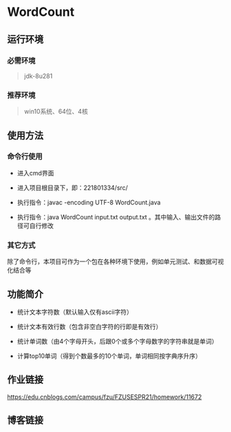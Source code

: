 # WordCount

## 运行环境

### 必需环境

> jdk-8u281

### 推荐环境

> win10系统、64位、4核

## 使用方法

### 命令行使用

* 进入cmd界面

* 进入项目根目录下，即：221801334/src/

* 执行指令：javac -encoding UTF-8 WordCount.java

* 执行指令：java WordCount input.txt output.txt 。其中输入、输出文件的路径可自行修改

### 其它方式

除了命令行，本项目可作为一个包在各种环境下使用，例如单元测试、和数据可视化结合等

## 功能简介

* 统计文本字符数（默认输入仅有ascii字符）

* 统计文本有效行数（包含非空白字符的行即是有效行）

* 统计单词数（由4个字母开头，后跟0个或多个字母数字的字符串就是单词）

* 计算top10单词（得到个数最多的10个单词，单词相同按字典序升序）

## 作业链接

<https://edu.cnblogs.com/campus/fzu/FZUSESPR21/homework/11672>

## 博客链接
